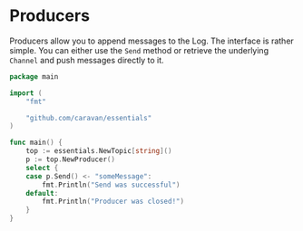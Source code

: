 # Producers

Producers allow you to append messages to the Log. The interface is rather simple. You can either use the `Send` method or retrieve the underlying `Channel` and push messages directly to it.

```go
package main

import (
    "fmt"

    "github.com/caravan/essentials"
)

func main() {
    top := essentials.NewTopic[string]()
    p := top.NewProducer()
    select {
    case p.Send() <- "someMessage":
        fmt.Println("Send was successful")
    default:
        fmt.Println("Producer was closed!")
    }
}
```

